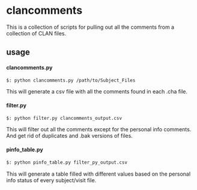 # clancomments

This is a collection of scripts for pulling out all the comments from a collection of CLAN files.

## usage

#### clancomments.py

```bash
$: python clancomments.py /path/to/Subject_Files
```

This will generate a csv file with all the comments found in each .cha file.

#### filter.py

```bash
$: python filter.py clancomments_output.csv
```


This will filter out all the comments except for the personal info comments. And get rid of duplicates and .bak versions of files.

#### pinfo_table.py

```bash
$: python pinfo_table.py filter_py_output.csv
```

This will generate a table filled with different values based on the personal info status of every subject/visit file.
